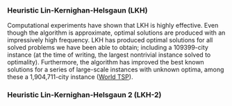 ### Heuristic Lin-Kernighan-Helsgaun (LKH) 

Computational experiments have shown that LKH is highly effective. Even though the algorithm is approximate, optimal solutions are produced with an impressively high frequency. LKH has produced optimal solutions for all solved problems we have been able to obtain; including a 109399-city instance (at the time of writing, the largest nontrivial instance solved to optimality). Furthermore, the algorithm has improved the best known solutions for a series of large-scale instances with unknown optima, among these a 1,904,711-city instance ([World TSP](http://www.tsp.gatech.edu/world/)).



### Heuristic Lin-Kernighan-Helsgaun 2 (LKH-2) 
